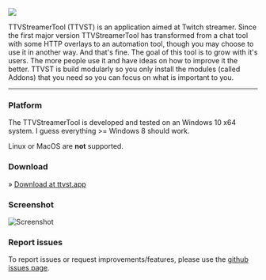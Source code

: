![](https://ttvst.app/assets/img/original-horizontal.svg)

TTVStreamerTool (TTVST) is an application aimed at Twitch streamer. Since the first major version TTVStreamerTool has transformed from a chat tool with some HTTP overlays to an automation tool, though you may choose to use it in another way. And that's fine. The goal of this tool is to grow with it's users. The more people use it and have ideas on how to improve it the better. TTVST is build modularly so you only install the modules (called Addons) that you need so you can focus on what is important to you.

------

### Platform

The TTVStreamerTool is developed and tested on an Windows 10 x64 system. I guess everything >= Windows 8 should work.

Linux or MacOS are **not** supported.

### Download

» [Download at ttvst.app](https://ttvst.app/)

### Screenshot

![Screenshot](https://ttvst.app/assets/img/screenshot.png)

### Report issues

To report issues or request improvements/features, please use the [github issues page](https://github.com/PakL/TTVStreamerTool/issues).

